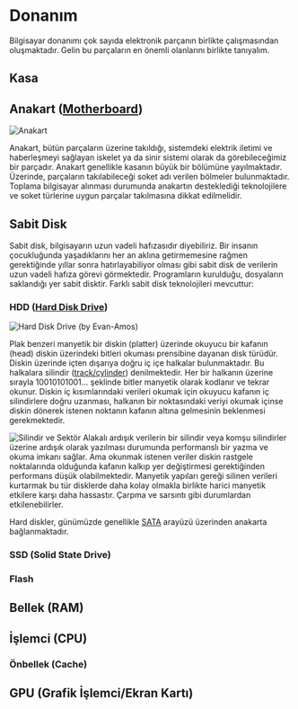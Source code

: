# Donanım

Bilgisayar donanımı çok sayıda elektronik parçanın birlikte çalışmasından oluşmaktadır. Gelin bu parçaların en önemli olanlarını birlikte tanıyalım.

## Kasa

## Anakart ([Motherboard](https://en.wikipedia.org/wiki/Motherboard))

![Anakart](https://upload.wikimedia.org/wikipedia/commons/thumb/9/9d/Acer_E360_Socket_939_motherboard_by_Foxconn.svg/440px-Acer_E360_Socket_939_motherboard_by_Foxconn.svg.png)

Anakart, bütün parçaların üzerine takıldığı, sistemdeki elektrik iletimi ve haberleşmeyi sağlayan iskelet ya da sinir sistemi olarak da görebileceğimiz bir parçadır. Anakart genellikle kasanın büyük bir bölümüne yayılmaktadır. Üzerinde, parçaların takılabileceği soket adı verilen bölmeler bulunmaktadır. Toplama bilgisayar alınması durumunda anakartın desteklediği teknolojilere ve soket türlerine uygun parçalar takılmasına dikkat edilmelidir.

## Sabit Disk

Sabit disk, bilgisayarın uzun vadeli hafızasıdır diyebiliriz. Bir insanın çocukluğunda yaşadıklarını her an aklına getirmemesine rağmen gerektiğinde yıllar sonra hatırlayabiliyor olması gibi sabit disk de verilerin uzun vadeli hafıza görevi görmektedir. Programların kurulduğu, dosyaların saklandığı yer sabit disktir. Farklı sabit disk teknolojileri mevcuttur:

### HDD ([Hard Disk Drive](https://en.wikipedia.org/wiki/Hard_disk_drive))

![Hard Disk Drive (by Evan-Amos)](https://upload.wikimedia.org/wikipedia/commons/thumb/f/f8/Laptop-hard-drive-exposed.jpg/220px-Laptop-hard-drive-exposed.jpg)

Plak benzeri manyetik bir diskin (platter) üzerinde okuyucu bir kafanın (head) diskin üzerindeki bitleri okuması prensibine dayanan disk türüdür. Diskin üzerinde içten dışarıya doğru iç içe halkalar bulunmaktadır. Bu halkalara silindir ([track/cylinder](https://en.wikipedia.org/wiki/Cylinder-head-sector)) denilmektedir. Her bir halkanın üzerine sırayla 10010101001... şeklinde bitler manyetik olarak kodlanır ve tekrar okunur. Diskin iç kısımlarındaki verileri okumak için okuyucu kafanın iç silindirlere doğru uzanması, halkanın bir noktasındaki veriyi okumak içinse diskin dönerek istenen noktanın kafanın altına gelmesinin beklenmesi gerekmektedir. 

![Silindir ve Sektör](https://upload.wikimedia.org/wikipedia/commons/0/02/Cylinder_Head_Sector.svg)
Alakalı ardışık verilerin bir silindir veya komşu silindirler üzerine ardışık olarak yazılması durumunda performanslı bir yazma ve okuma imkanı sağlar. Ama okunmak istenen veriler diskin rastgele noktalarında olduğunda kafanın kalkıp yer değiştirmesi gerektiğinden performans düşük olabilmektedir. Manyetik yapıları gereği silinen verileri kurtarmak bu tür disklerde daha kolay olmakla birlikte harici manyetik etkilere karşı daha hassastır. Çarpma ve sarsıntı gibi durumlardan etkilenebilirler.

Hard diskler, günümüzde genellikle [SATA](https://en.wikipedia.org/wiki/Serial_ATA) arayüzü üzerinden anakarta bağlanmaktadır. 

### SSD (Solid State Drive)



### Flash

## Bellek (RAM)

## İşlemci (CPU)

### Önbellek (Cache)


## GPU (Grafik İşlemci/Ekran Kartı)



